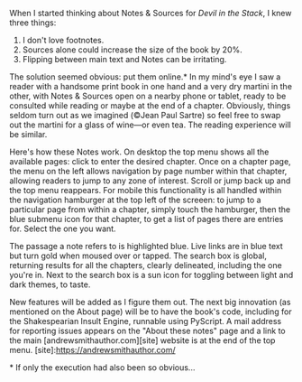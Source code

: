 When I started thinking about Notes & Sources for *Devil in the Stack*, I knew three things:  
1.  I don't love footnotes.  
2.  Sources alone could increase the size of the book by 20%.  
3.  Flipping between main text and Notes can be irritating.

The solution seemed obvious: put them online.\* In my mind's eye I saw a reader with a handsome print book in one hand and a very dry martini in the other, with Notes & Sources open on a nearby phone or tablet, ready to be consulted while reading or maybe at the end of a chapter. Obviously, things seldom turn out as we imagined (©Jean Paul Sartre) so feel free to swap out the martini for a glass of wine—or even tea. The reading experience will be similar.

Here's how these Notes work. On desktop the top menu shows all the available pages: click to enter the desired chapter. Once on a chapter page, the menu on the left allows navigation by page number within that chapter, allowing readers to jump to any zone of interest. Scroll or jump back up and the top menu reappears. For mobile this functionality is all handled within the navigation hamburger at the top left of the screeen: to jump to a particular page from within a chapter, simply touch the hamburger, then the blue submenu icon for that chapter, to get a list of pages there are entries for. Select the one you want.

The passage a note refers to is highlighted blue. Live links are in blue text but turn gold when moused over or tapped. The search box is global, returning results for all the chapters, clearly delineated, including the one you're in. Next to the search box is a sun icon for toggling between light and dark themes, to taste.  

New features will be added as I figure them out. The next big innovation (as mentioned on the About page) will be to have the book's code, including for the Shakespearian Insult Engine, runnable using PyScript. A mail address for reporting issues appears on the "About these notes" page and a link to the main [andrewsmithauthor.com][site] website is at the end of the top menu. [site]:https://andrewsmithauthor.com/


\* If only the execution had also been so obvious...